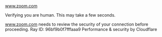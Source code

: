 www.zoom.com

Verifying you are human. This may take a few seconds.

www.zoom.com needs to review the security of your connection before proceeding.
Ray ID: 96bf9b0f7fffaaa9
Performance & security by Cloudflare